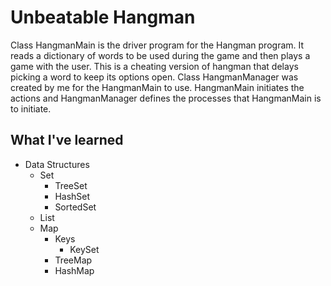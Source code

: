 # Unbeatable Hangman
Class HangmanMain is the driver program for the Hangman program.  It reads a
dictionary of words to be used during the game and then plays a game with
the user.  This is a cheating version of hangman that delays picking a word
to keep its options open. Class HangmanManager was created by me for the HangmanMain
to use. HangmanMain initiates the actions and HangmanManager defines the processes
that HangmanMain is to initiate.

## What I've learned
* Data Structures
   * Set
      * TreeSet
      * HashSet
      * SortedSet
   * List
   * Map
      * Keys
         * KeySet
      * TreeMap
      * HashMap

